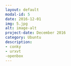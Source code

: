 ```yaml
---
layout: default
modal-id: 5
date: 2016-12-01
img: 5.jpg
alt: image-alt
project-date: December 2016
category: Ubuntu
description: 
- conky
- urxvt
-openbox
---
```

